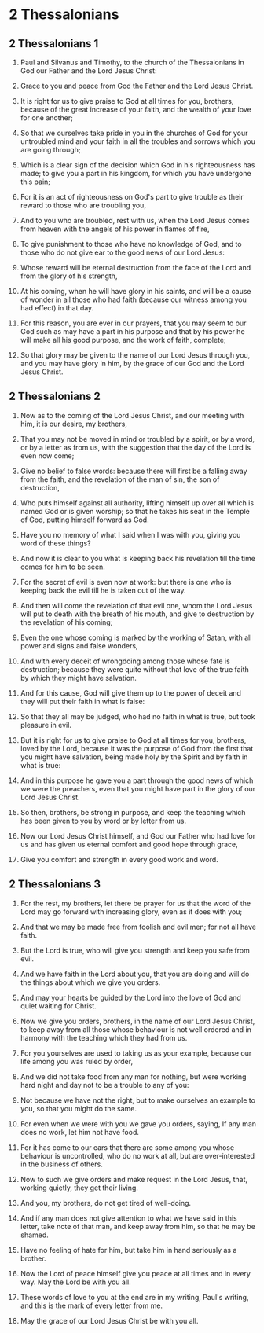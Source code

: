 # 2 Thessalonians

## 2 Thessalonians 1

1. Paul and Silvanus and Timothy, to the church of the Thessalonians in God our Father and the Lord Jesus Christ:

2. Grace to you and peace from God the Father and the Lord Jesus Christ.

3. It is right for us to give praise to God at all times for you, brothers, because of the great increase of your faith, and the wealth of your love for one another;

4. So that we ourselves take pride in you in the churches of God for your untroubled mind and your faith in all the troubles and sorrows which you are going through;

5. Which is a clear sign of the decision which God in his righteousness has made; to give you a part in his kingdom, for which you have undergone this pain;

6. For it is an act of righteousness on God's part to give trouble as their reward to those who are troubling you,

7. And to you who are troubled, rest with us, when the Lord Jesus comes from heaven with the angels of his power in flames of fire,

8. To give punishment to those who have no knowledge of God, and to those who do not give ear to the good news of our Lord Jesus:

9. Whose reward will be eternal destruction from the face of the Lord and from the glory of his strength,

10. At his coming, when he will have glory in his saints, and will be a cause of wonder in all those who had faith (because our witness among you had effect) in that day.

11. For this reason, you are ever in our prayers, that you may seem to our God such as may have a part in his purpose and that by his power he will make all his good purpose, and the work of faith, complete;

12. So that glory may be given to the name of our Lord Jesus through you, and you may have glory in him, by the grace of our God and the Lord Jesus Christ.

## 2 Thessalonians 2

1. Now as to the coming of the Lord Jesus Christ, and our meeting with him, it is our desire, my brothers,

2. That you may not be moved in mind or troubled by a spirit, or by a word, or by a letter as from us, with the suggestion that the day of the Lord is even now come;

3. Give no belief to false words: because there will first be a falling away from the faith, and the revelation of the man of sin, the son of destruction,

4. Who puts himself against all authority, lifting himself up over all which is named God or is given worship; so that he takes his seat in the Temple of God, putting himself forward as God.

5. Have you no memory of what I said when I was with you, giving you word of these things?

6. And now it is clear to you what is keeping back his revelation till the time comes for him to be seen.

7. For the secret of evil is even now at work: but there is one who is keeping back the evil till he is taken out of the way.

8. And then will come the revelation of that evil one, whom the Lord Jesus will put to death with the breath of his mouth, and give to destruction by the revelation of his coming;

9. Even the one whose coming is marked by the working of Satan, with all power and signs and false wonders,

10. And with every deceit of wrongdoing among those whose fate is destruction; because they were quite without that love of the true faith by which they might have salvation.

11. And for this cause, God will give them up to the power of deceit and they will put their faith in what is false:

12. So that they all may be judged, who had no faith in what is true, but took pleasure in evil.

13. But it is right for us to give praise to God at all times for you, brothers, loved by the Lord, because it was the purpose of God from the first that you might have salvation, being made holy by the Spirit and by faith in what is true:

14. And in this purpose he gave you a part through the good news of which we were the preachers, even that you might have part in the glory of our Lord Jesus Christ.

15. So then, brothers, be strong in purpose, and keep the teaching which has been given to you by word or by letter from us.

16. Now our Lord Jesus Christ himself, and God our Father who had love for us and has given us eternal comfort and good hope through grace,

17. Give you comfort and strength in every good work and word.

## 2 Thessalonians 3

1. For the rest, my brothers, let there be prayer for us that the word of the Lord may go forward with increasing glory, even as it does with you;

2. And that we may be made free from foolish and evil men; for not all have faith.

3. But the Lord is true, who will give you strength and keep you safe from evil.

4. And we have faith in the Lord about you, that you are doing and will do the things about which we give you orders.

5. And may your hearts be guided by the Lord into the love of God and quiet waiting for Christ.

6. Now we give you orders, brothers, in the name of our Lord Jesus Christ, to keep away from all those whose behaviour is not well ordered and in harmony with the teaching which they had from us.

7. For you yourselves are used to taking us as your example, because our life among you was ruled by order,

8. And we did not take food from any man for nothing, but were working hard night and day not to be a trouble to any of you:

9. Not because we have not the right, but to make ourselves an example to you, so that you might do the same.

10. For even when we were with you we gave you orders, saying, If any man does no work, let him not have food.

11. For it has come to our ears that there are some among you whose behaviour is uncontrolled, who do no work at all, but are over-interested in the business of others.

12. Now to such we give orders and make request in the Lord Jesus, that, working quietly, they get their living.

13. And you, my brothers, do not get tired of well-doing.

14. And if any man does not give attention to what we have said in this letter, take note of that man, and keep away from him, so that he may be shamed.

15. Have no feeling of hate for him, but take him in hand seriously as a brother.

16. Now the Lord of peace himself give you peace at all times and in every way. May the Lord be with you all.

17. These words of love to you at the end are in my writing, Paul's writing, and this is the mark of every letter from me.

18. May the grace of our Lord Jesus Christ be with you all.

